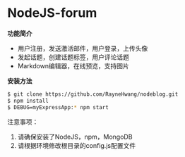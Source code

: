 # NodeJS-forum

**功能简介**

* 用户注册，发送激活邮件，用户登录，上传头像
* 发起话题，创建话题标签，用户评论话题
* Markdown编辑器，在线预览，支持图片

**安装方法**

```bash
$ git clone https://github.com/RayneHwang/nodeblog.git
$ npm install
$ DEBUG=myExpressApp:* npm start
```
注意事项：

1. 请确保安装了NodeJS，npm，MongoDB
2. 请根据环境修改根目录的config.js配置文件

